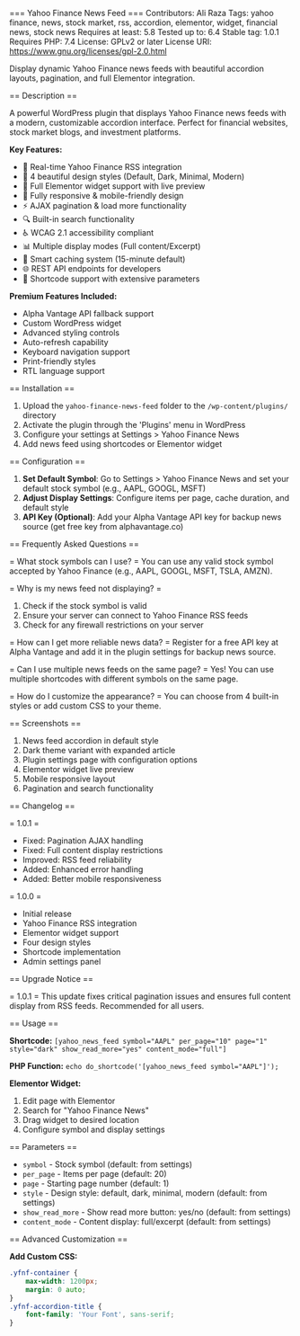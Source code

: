 === Yahoo Finance News Feed ===
Contributors: Ali Raza
Tags: yahoo finance, news, stock market, rss, accordion, elementor, widget, financial news, stock news
Requires at least: 5.8
Tested up to: 6.4
Stable tag: 1.0.1
Requires PHP: 7.4
License: GPLv2 or later
License URI: https://www.gnu.org/licenses/gpl-2.0.html

Display dynamic Yahoo Finance news feeds with beautiful accordion layouts, pagination, and full Elementor integration.

== Description ==

A powerful WordPress plugin that displays Yahoo Finance news feeds with a modern, customizable accordion interface. Perfect for financial websites, stock market blogs, and investment platforms.

**Key Features:**
- 📰 Real-time Yahoo Finance RSS integration
- 🎨 4 beautiful design styles (Default, Dark, Minimal, Modern)
- 🔧 Full Elementor widget support with live preview
- 📱 Fully responsive & mobile-friendly design
- ⚡ AJAX pagination & load more functionality
- 🔍 Built-in search functionality
- ♿ WCAG 2.1 accessibility compliant
- 📊 Multiple display modes (Full content/Excerpt)
- 🔄 Smart caching system (15-minute default)
- 🌐 REST API endpoints for developers
- 🎯 Shortcode support with extensive parameters

**Premium Features Included:**
- Alpha Vantage API fallback support
- Custom WordPress widget
- Advanced styling controls
- Auto-refresh capability
- Keyboard navigation support
- Print-friendly styles
- RTL language support

== Installation ==

1. Upload the `yahoo-finance-news-feed` folder to the `/wp-content/plugins/` directory
2. Activate the plugin through the 'Plugins' menu in WordPress
3. Configure your settings at Settings > Yahoo Finance News
4. Add news feed using shortcodes or Elementor widget

== Configuration ==

1. **Set Default Symbol**: Go to Settings > Yahoo Finance News and set your default stock symbol (e.g., AAPL, GOOGL, MSFT)
2. **Adjust Display Settings**: Configure items per page, cache duration, and default style
3. **API Key (Optional)**: Add your Alpha Vantage API key for backup news source (get free key from alphavantage.co)

== Frequently Asked Questions ==

= What stock symbols can I use? =
You can use any valid stock symbol accepted by Yahoo Finance (e.g., AAPL, GOOGL, MSFT, TSLA, AMZN).

= Why is my news feed not displaying? =
1. Check if the stock symbol is valid
2. Ensure your server can connect to Yahoo Finance RSS feeds
3. Check for any firewall restrictions on your server

= How can I get more reliable news data? =
Register for a free API key at Alpha Vantage and add it in the plugin settings for backup news source.

= Can I use multiple news feeds on the same page? =
Yes! You can use multiple shortcodes with different symbols on the same page.

= How do I customize the appearance? =
You can choose from 4 built-in styles or add custom CSS to your theme.

== Screenshots ==
1. News feed accordion in default style
2. Dark theme variant with expanded article
3. Plugin settings page with configuration options
4. Elementor widget live preview
5. Mobile responsive layout
6. Pagination and search functionality

== Changelog ==

= 1.0.1 =
* Fixed: Pagination AJAX handling
* Fixed: Full content display restrictions
* Improved: RSS feed reliability
* Added: Enhanced error handling
* Added: Better mobile responsiveness

= 1.0.0 =
* Initial release
* Yahoo Finance RSS integration
* Elementor widget support
* Four design styles
* Shortcode implementation
* Admin settings panel

== Upgrade Notice ==

= 1.0.1 =
This update fixes critical pagination issues and ensures full content display from RSS feeds. Recommended for all users.

== Usage ==

**Shortcode:**
`[yahoo_news_feed symbol="AAPL" per_page="10" page="1" style="dark" show_read_more="yes" content_mode="full"]`

**PHP Function:**
`echo do_shortcode('[yahoo_news_feed symbol="AAPL"]');`

**Elementor Widget:**
1. Edit page with Elementor
2. Search for "Yahoo Finance News"
3. Drag widget to desired location
4. Configure symbol and display settings

== Parameters ==

* `symbol` - Stock symbol (default: from settings)
* `per_page` - Items per page (default: 20)
* `page` - Starting page number (default: 1)
* `style` - Design style: default, dark, minimal, modern (default: from settings)
* `show_read_more` - Show read more button: yes/no (default: from settings)
* `content_mode` - Content display: full/excerpt (default: from settings)

== Advanced Customization ==

**Add Custom CSS:**
```css
.yfnf-container {
    max-width: 1200px;
    margin: 0 auto;
}
.yfnf-accordion-title {
    font-family: 'Your Font', sans-serif;
}
